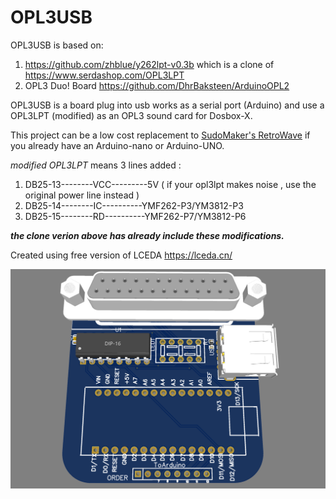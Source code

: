 # OPL3USB

OPL3USB is based on:
  1. https://github.com/zhblue/y262lpt-v0.3b which is a clone of https://www.serdashop.com/OPL3LPT
  2. OPL3 Duo! Board https://github.com/DhrBaksteen/ArduinoOPL2

OPL3USB is a board plug into usb works as a serial port (Arduino) and use a OPL3LPT (modified) as an OPL3 sound card for Dosbox-X.

This project can be a low cost replacement to [SudoMaker's RetroWave](https://github.com/SudoMaker/RetroWave) if you already have an Arduino-nano or Arduino-UNO.

*modified OPL3LPT*
means 3 lines added :
  1. DB25-13--------VCC---------5V      ( if your opl3lpt makes noise , use the original power line instead )
  2. DB25-14--------IC----------YMF262-P3/YM3812-P3
  3. DB25-15--------RD----------YMF262-P7/YM3812-P6
   
***the clone verion above has already include these modifications.***

Created using free version of LCEDA https://lceda.cn/
   
![模拟图](https://github.com/zhblue/OPL3USB/blob/main/OPL3USB.png?raw=true)
